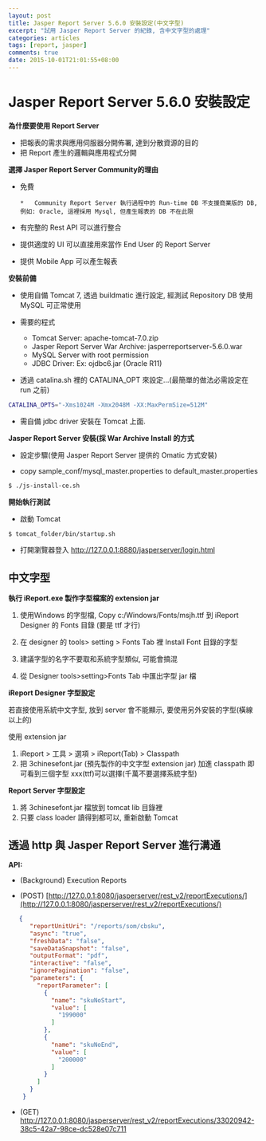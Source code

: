 ```yaml
---
layout: post
title: Jasper Report Server 5.6.0 安裝設定(中文字型)
excerpt: "試用 Jasper Report Server 的紀錄, 含中文字型的處理"
categories: articles
tags: [report, jasper]
comments: true
date: 2015-10-01T21:01:55+08:00
---
```

# Jasper Report Server 5.6.0 安裝設定

**為什麼要使用 Report Server**

*   把報表的需求與應用伺服器分開佈署, 達到分散資源的目的
*   把 Report 產生的邏輯與應用程式分開

**選擇 Jasper Report Server Community的理由**

*   免費 

        *   Community Report Server 執行過程中的 Run-time DB 不支援商業版的 DB, 例如: Oracle, 這裡採用 Mysql, 但產生報表的 DB 不在此限

*   有完整的 Rest API 可以進行整合
*   提供適度的 UI 可以直接用來當作 End User 的 Report Server
*   提供 Mobile App 可以產生報表

**安裝前備**

*   使用自備 Tomcat 7, 透過 buildmatic 進行設定, 經測試 Repository DB 使用 MySQL 可正常使用

*   需要的程式

    *   Tomcat Server: apache-tomcat-7.0.zip
    *   Jasper Report Server War Archive: jasperreportserver-5.6.0.war
    *   MySQL Server with root permission
    *   JDBC Driver: Ex: ojdbc6.jar (Oracle R11)

*   透過 catalina.sh 裡的 CATALINA_OPT 來設定...(最簡單的做法必需設定在run 之前) 

```bash
CATALINA_OPTS="-Xms1024M -Xmx2048M -XX:MaxPermSize=512M"
```

*   需自備 jdbc driver 安裝在 Tomcat 上面.

**Jasper Report Server 安裝(採 War Archive Install 的方式**

*   設定步驟(使用 Jasper Report Server 提供的 Omatic 方式安裝)

*   copy sample_conf/mysql_master.properties to default_master.properties

```bash
$ ./js-install-ce.sh
```

**開始執行測試**

*   啟動 Tomcat 

```bash
$ tomcat_folder/bin/startup.sh
```

*   打開瀏覽器登入 [](http://127.0.0.1:8880/jasperserver/login.html)http://127.0.0.1:8880/jasperserver/login.html

## 中文字型

**執行 iReport.exe 製作字型檔案的 extension jar**

1.   使用Windows 的字型檔, Copy c:/Windows/Fonts/msjh.ttf 到 iReport Designer 的 Fonts 目錄 (要是 ttf 才行)
2.  在 designer 的 tools> setting > Fonts Tab 裡 Install Font 目錄的字型

1.  建議字型的名字不要取和系統字型類似, 可能會搞混
2.  從 Designer tools>setting>Fonts Tab 中匯出字型 jar 檔

**iReport Designer 字型設定**

若直接使用系統中文字型, 放到 server 會不能顯示, 要使用另外安裝的字型(橫線以上的)

  使用 extension jar

1.  iReport > 工具 > 選項 > iReport(Tab) > Classpath
2.  把 3chinesefont.jar (預先製作的中文字型 extension jar) 加進 classpath 即可看到三個字型 xxx(ttf)可以選擇(千萬不要選擇系統字型)

**Report Server 字型設定**

1.   將 3chinesefont.jar 檔放到 tomcat lib 目錄裡
2.   只要 class loader 讀得到都可以, 重新啟動 Tomcat 

## 透過 http 與 Jasper Report Server 進行溝通

**API:**

*   (Background) Execution Reports

*   (POST) [](http://127.0.0.1:8080/jasperserver/rest_v2/reportExecutions/)[http://127.0.0.1:8080/jasperserver/rest_v2/reportExecutions/](http://127.0.0.1:8080/jasperserver/rest_v2/reportExecutions/)

```json
   {
      "reportUnitUri": "/reports/som/cbsku",
      "async": "true",
      "freshData": "false",
      "saveDataSnapshot": "false",
      "outputFormat": "pdf",
      "interactive": "false",
      "ignorePagination": "false",
      "parameters": {
        "reportParameter": [
          {
            "name": "skuNoStart",
            "value": [
              "199000"
            ]
          },
          {
            "name": "skuNoEnd",
            "value": [
              "200000"
            ]
          }
        ]
      }
    }
```

*   (GET) [](http://127.0.0.1:8080/jasperserver/rest_v2/reportExecutions/33020942-38c5-42a7-98ce-dc528e07c711)http://127.0.0.1:8080/jasperserver/rest_v2/reportExecutions/33020942-38c5-42a7-98ce-dc528e07c711